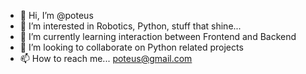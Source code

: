 - 👋 Hi, I’m @poteus
- 👀 I’m interested in Robotics, Python, stuff that shine...
- 🌱 I’m currently learning interaction between Frontend and Backend
- 💞️ I’m looking to collaborate on Python related projects
- 📫 How to reach me... poteus@gmail.com

<!---
poteus/poteus is a ✨ special ✨ repository because its `README.md` (this file) appears on your GitHub profile.
You can click the Preview link to take a look at your changes.
--->
